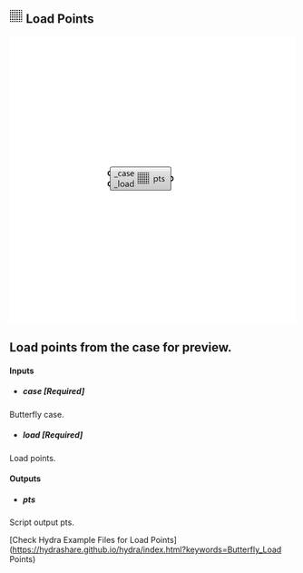 ## ![](../../images/icons/Load_Points.png) Load Points

![](../../images/components/Load_Points.png)

Load points from the case for preview.
 -

#### Inputs
* ##### case [Required]
Butterfly case.
* ##### load [Required]
Load points.

#### Outputs
* ##### pts
Script output pts.


[Check Hydra Example Files for Load Points](https://hydrashare.github.io/hydra/index.html?keywords=Butterfly_Load Points)